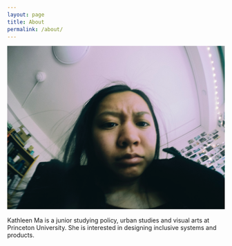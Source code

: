 ```yaml
---
layout: page
title: About
permalink: /about/
---
```


![Mug](/img/mug.png)

Kathleen Ma is a junior studying policy, urban studies and visual arts at Princeton University. She is interested in designing inclusive systems and products.






